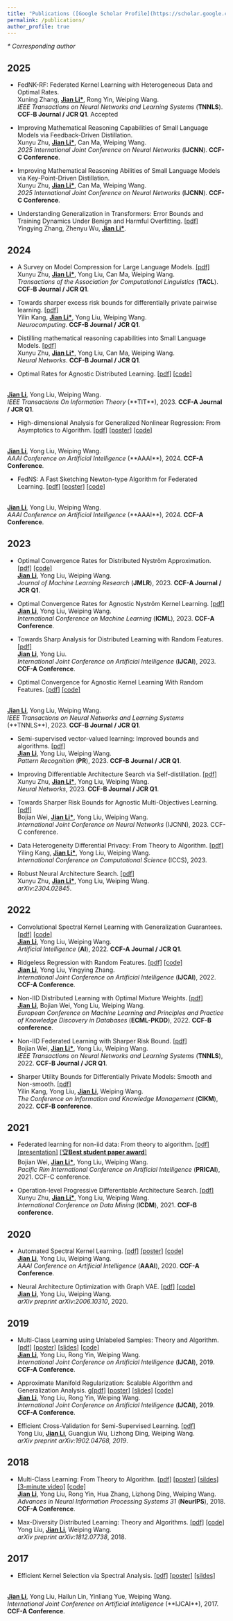 ```yaml
---
title: "Publications ([Google Scholar Profile](https://scholar.google.com/citations?user=IAJpTqYAAAAJ&hl=zh-CN))"
permalink: /publications/
author_profile: true
---
```


<i>* Corresponding author</i>

## 2025

* FedNK-RF: Federated Kernel Learning with Heterogeneous Data and Optimal Rates. <br>
Xuning Zhang, <u><b>Jian Li*</b></u>, Rong Yin, Weiping Wang.  <br>
<i> IEEE Transactions on Neural Networks and Learning Systems</i>  (**TNNLS**). <b>CCF-B Journal / JCR Q1</b>. Accepted

* Improving Mathematical Reasoning Capabilities of Small Language Models via Feedback-Driven Distillation. <br>
Xunyu Zhu, <u><b>Jian Li*</b></u>, Can Ma, Weiping Wang.  <br>
<i> 2025 International Joint Conference on Neural Networks</i>  (**IJCNN**). <b>CCF-C Conference</b>.

* Improving Mathematical Reasoning Abilities of Small Language Models via Key-Point-Driven Distillation. <br>
Xunyu Zhu, <u><b>Jian Li*</b></u>, Can Ma, Weiping Wang.  <br>
<i> 2025 International Joint Conference on Neural Networks</i>  (**IJCNN**). <b>CCF-C Conference</b>.

* Understanding Generalization in Transformers: Error Bounds and Training Dynamics Under Benign and Harmful Overfitting.
[[pdf]](https://arxiv.org/pdf/2502.12508) <br>
Yingying Zhang, Zhenyu Wu, <u><b>Jian Li*</b></u>. <br>


## 2024

* A Survey on Model Compression for Large Language Models.
[[pdf]](https://arxiv.org/abs/2308.07633) <br>
Xunyu Zhu, <u><b>Jian Li*</b></u>, Yong Liu, Can Ma, Weiping Wang.  <br>
<i> Transactions of the Association for Computational Linguistics</i>  (**TACL**). <b>CCF-B Journal / JCR Q1</b>.

* Towards sharper excess risk bounds for differentially private pairwise learning. 
[[pdf]](https://doi.org/10.1016/j.neucom.2024.128610) <br>
Yilin Kang, <u><b>Jian Li*</b></u>, Yong Liu, Weiping Wang.  <br>
<i> Neurocomputing</i>. <b>CCF-B Journal / JCR Q1</b>.

* Distilling mathematical reasoning capabilities into Small Language Models. 
[[pdf]](https://doi.org/10.1016/j.neunet.2024.106594) <br>
Xunyu Zhu, <u><b>Jian Li*</b></u>, Yong Liu, Can Ma, Weiping Wang.  <br>
<i> Neural Networks</i>. <b>CCF-B Journal / JCR Q1</b>.

* Optimal Rates for Agnostic Distributed Learning. 
[[pdf]](https://ieeexplore.ieee.org/document/10365227)
[[code]](https://github.com/superlj666/Agnostic-DKRR)
<br>
<u><b>Jian Li</b></u>, Yong Liu, Weiping Wang. <br>
<i>IEEE Transactions On Information Theory</i> (**TIT**), 2023. <b>CCF-A Journal / JCR Q1</b>. <br>

* High-dimensional Analysis for Generalized Nonlinear Regression: From Asymptotics to Algorithm. 
[[pdf]](https://ojs.aaai.org/index.php/AAAI/article/view/29253)
[[poster]](https://lijian.ac.cn/files/2024/HDA_poster.pdf)
[[code]](https://github.com/superlj666/NonlinearHDA)
<br>
<u><b>Jian Li</b></u>, Yong Liu, Weiping Wang. <br>
<i>AAAI Conference on Artificial Intelligence </i> (**AAAI**), 2024. <b>CCF-A Conference</b>.

* FedNS: A Fast Sketching Newton-type Algorithm for Federated Learning. 
[[pdf]](https://ojs.aaai.org/index.php/AAAI/article/view/29254)
[[poster]](https://lijian.ac.cn/files/2024/FedNS_poster.pdf)
[[code]](https://github.com/superlj666/FedNS)
<br>
<u><b>Jian Li</b></u>, Yong Liu, Weiping Wang. <br>
<i>AAAI Conference on Artificial Intelligence </i> (**AAAI**), 2024. <b>CCF-A Conference</b>.

## 2023

* Optimal Convergence Rates for Distributed Nyström Approximation. 
[[pdf]](https://jmlr.org/papers/volume24/21-1049/21-1049.pdf)
[[code]](https://github.com/superlj666/DNystroem) <br>
<u><b>Jian Li</b></u>, Yong Liu, Weiping Wang. <br>
<i>Journal of Machine Learning Research</i> (**JMLR**), 2023. <b>CCF-A Journal / JCR Q1</b>.

* Optimal Convergence Rates for Agnostic Nyström Kernel Learning.
[[pdf]](https://openreview.net/forum?id=S3d9SwhRKh) <br>
<u><b>Jian Li</b></u>, Yong Liu, Weiping Wang. <br>
<i>International Conference on Machine Learning </i> (**ICML**), 2023. <b>CCF-A Conference</b>.

* Towards Sharp Analysis for Distributed Learning with Random Features. [[pdf]](https://www.ijcai.org/proceedings/2023/0436.pdf) <br>
<u><b>Jian Li</b></u>, Yong Liu. <br>
<i>International Joint Conference on Artificial Intelligence</i> (**IJCAI**), 2023. <b>CCF-A Conference</b>.

* Optimal Convergence for Agnostic Kernel Learning With Random Features.
[[pdf]](https://ieeexplore.ieee.org/abstract/document/10304308)
[[code]](https://github.com/superlj666/Agnostic-RF)
<br>
<u><b>Jian Li</b></u>, Yong Liu, Weiping Wang.  <br>
<i>IEEE Transactions on Neural Networks and Learning Systems</i> (**TNNLS**), 2023. <b>CCF-B Journal / JCR Q1</b>.

* Semi-supervised vector-valued learning: Improved bounds and algorithms. 
[[pdf]](https://www.sciencedirect.com/science/article/pii/S0031320323000572) <br>
<u><b>Jian Li</b></u>, Yong Liu, Weiping Wang.  <br>
<i>Pattern Recognition</i> (**PR**), 2023. <b>CCF-B Journal / JCR Q1</b>.

* Improving Differentiable Architecture Search via Self-distillation.
[[pdf]](https://doi.org/10.1016/j.neunet.2023.08.062) <br>
Xunyu Zhu, <u><b>Jian Li*</b></u>, Yong Liu, Weiping Wang.  <br>
<i>Neural Networks</i>, 2023. <b>CCF-B Journal / JCR Q1</b>.

* Towards Sharper Risk Bounds for Agnostic Multi-Objectives Learning. [[pdf]](https://ieeexplore.ieee.org/document/10191519) <br>
Bojian Wei, <u><b>Jian Li*</b></u>, Yong Liu, Weiping Wang. <br>
<i>International Joint Conference on Neural Networks</i> (IJCNN), 2023. CCF-C conference.

* Data Heterogeneity Differential Privacy: From Theory to Algorithm. [[pdf]](https://doi.org/10.1007/978-3-031-35995-8_9) <br>
Yiling Kang, <u><b>Jian Li*</b></u>, Yong Liu, Weiping Wang. <br>
<i>International Conference on Computational Science</i> (ICCS), 2023.

* Robust Neural Architecture Search.
[[pdf]](https://arxiv.org/abs/2304.02845) <br>
Xunyu Zhu, <u><b>Jian Li*</b></u>, Yong Liu, Weiping Wang.  <br>
<i> arXiv:2304.02845</i>.

## 2022

* Convolutional Spectral Kernel Learning with Generalization Guarantees.
[[pdf]](https://doi.org/10.1016/j.artint.2022.103803)
[[code]](https://github.com/superlj666/CSKN/) <br>
<u><b>Jian Li</b></u>, Yong Liu, Weiping Wang. <br>
<i>Artificial Intelligence</i> (**AI**), 2022. <b>CCF-A Journal / JCR Q1</b>.

* Ridgeless Regression with Random Features.
[[pdf]](https://www.ijcai.org/proceedings/2022/0445.pdf)
[[code]](https://github.com/superlj666/Ridgeless-Regression-with-Random-Features) <br>
<u><b>Jian Li</b></u>, Yong Liu, Yingying Zhang. <br>
<i>International Joint Conference on Artificial Intelligence</i> (**IJCAI**), 2022. <b>CCF-A Conference</b>.

* Non-IID Distributed Learning with Optimal Mixture Weights. 
[[pdf]](https://2022.ecmlpkdd.org/wp-content/uploads/2022/09/sub_1304.pdf) <br>
<u><b>Jian Li</b></u>, Bojian Wei, Yong Liu, Weiping Wang. <br>
<i>European Conference on Machine Learning and Principles and Practice of Knowledge Discovery in Databases</i> (**ECML-PKDD**), 2022. <b>CCF-B conference</b>.

* Non-IID Federated Learning with Sharper Risk Bound.
[[pdf]](https://doi.org/10.1109/TNNLS.2022.3213187) <br>
Bojian Wei, <u><b>Jian Li*</b></u>, Yong Liu, Weiping Wang.  <br>
<i>IEEE Transactions on Neural Networks and Learning Systems</i> (**TNNLS**), 2022. <b>CCF-B Journal / JCR Q1</b>.

* Sharper Utility Bounds for Differentially Private Models: Smooth and Non-smooth.
[[pdf]](https://doi.org/10.1145/3511808.3557451) <br>
Yilin Kang, Yong Liu, <u><b>Jian Li</b></u>, Weiping Wang. <br>
<i>The Conference on Information and Knowledge Management</i> (**CIKM**), 2022. <b>CCF-B conference</b>.


## 2021
* Federated learning for non-iid data: From theory to algorithm. 
[[pdf]](https://link.springer.com/chapter/10.1007/978-3-030-89188-6_3)
[[presentation]](https://lijian.ac.cn/files/2021/FL_for_noniid_data_presentation.pdf)
[[🏆<b>Best student paper award</b>]](https://lijian.ac.cn/files/2021/PRICAI-2021-best-student-paper.png)<br>
Bojian Wei, <u><b>Jian Li*</b></u>, Yong Liu, Weiping Wang. <br>
<i>Pacific Rim International Conference on Artificial Intelligence</i> (**PRICAI**), 2021. CCF-C conference.

* Operation-level Progressive Differentiable Architecture Search.
[[pdf]](https://ieeexplore.ieee.org/document/9679197) <br>
Xunyu Zhu, <u><b>Jian Li*</b></u>, Yong Liu, Weiping Wang. <br> 
<i>International Conference on Data Mining</i> (**ICDM**), 2021. <b>CCF-B conference</b>.

## 2020

* Automated Spectral Kernel Learning. 
[[pdf]](https://ojs.aaai.org/index.php/AAAI/article/view/5892)
[[poster]](https://lijian.ac.cn/files/2020_AAAI_ASKL/2020_AAAI_AKSL_poster.pdf)
[[code]](https://github.com/superlj666/Automated-Spectral-Kernel-Learning) <br>
<u><b>Jian Li</b></u>, Yong Liu, Weiping Wang. <br>
<i>AAAI Conference on Artificial Intelligence</i> (**AAAI**), 2020. <b>CCF-A Conference</b>.

* Neural Architecture Optimization with Graph VAE.
[[pdf]](https://arxiv.org/pdf/2006.10310.pdf)
[[code]](https://github.com/superlj666/NGAE) <br>
<u><b>Jian Li</b></u>, Yong Liu, Weiping Wang. <br>
<i>arXiv preprint arXiv:2006.10310</i>, 2020.


## 2019
* Multi-Class Learning using Unlabeled Samples: Theory and Algorithm. 
[[pdf]](https://www.ijcai.org/proceedings/2019/0399.pdf)
[[poster]](https://lijian.ac.cn/files/2019_IJCAI_MC/2019_MC_LRC_SSL_poster.pdf)
[[slides]](https://lijian.ac.cn/files/2019_IJCAI_MC/2019_MC_LRC_SSL_slides.pdf)
[[code]](https://github.com/superlj666/Multi-Class-Learning-using-Unlabeled-Samples-Theory-and-Algorithm) <br>
<u><b>Jian Li</b></u>, Yong Liu, Rong Yin, Weiping Wang.  <br>
<i>International Joint Conference on Artificial Intelligence</i> (**IJCAI**), 2019. <b>CCF-A Conference</b>.

* Approximate Manifold Regularization: Scalable Algorithm and Generalization Analysis. 
g[[pdf]](https://www.ijcai.org/proceedings/2019/0400.pdf)
[[poster]](https://lijian.ac.cn/files/2019_IJCAI_LapRLS/2019_LapRLS_Nyström_PCG_poster.pdf)
[[slides]](https://lijian.ac.cn/files/2019_IJCAI_LapRLS/2019_LapRLS_Nyström_PCG_slides.pdf)
[[code]](https://github.com/superlj666/Approximate-Manifold-Regularization-Scalable-Algorithm-and-Generalization-Analysis) <br>
<u><b>Jian Li</b></u>, Yong Liu, Rong Yin, Weiping Wang. <br>
<i>International Joint Conference on Artificial Intelligence</i> (**IJCAI**), 2019. <b>CCF-A Conference</b>.

* Efficient Cross-Validation for Semi-Supervised Learning. 
[[pdf]](https://arxiv.org/pdf/1902.04768) <br>
Yong Liu, <u><b>Jian Li</b></u>, Guangjun Wu, Lizhong Ding, Weiping Wang. <br>
<i>arXiv preprint arXiv:1902.04768, 2019</i>.

## 2018
* Multi-Class Learning: From Theory to Algorithm. 
[[pdf]](https://proceedings.neurips.cc/paper/2018/file/1141938ba2c2b13f5505d7c424ebae5f-Paper.pdf)
[[poster]](https://lijian.ac.cn/files/2018_NeurIPS_MC/mc-lrc-nips-poster.pdf)
[[sildes]](https://lijian.ac.cn/files/2018_NeurIPS_MC/mc-lrc-nips-slides.pdf)
[[3-minute video]](https://youtu.be/mE_RpgWuKK8)
[[code]](https://github.com/superlj666/Multi-Class-Learning-From-Theory-to-Algorithm) <br>
<u><b>Jian Li</b></u>, Yong Liu, Rong Yin, Hua Zhang, Lizhong Ding, Weiping Wang. <br>
<i>Advances in Neural Information Processing Systems 31</i> (**NeurIPS**), 2018. <b>CCF-A Conference</b>.

* Max-Diversity Distributed Learning: Theory and Algorithms. 
[[pdf]](https://arxiv.org/pdf/1812.07738.pdf)
[[code]](https://arxiv.org/pdf/1812.07738) <br>
Yong Liu, <u><b>Jian Li</b></u>, Weiping Wang. <br>
<i>arXiv preprint arXiv:1812.07738</i>, 2018.

## 2017
* Efficient Kernel Selection via Spectral Analysis. 
[[pdf]](https://www.ijcai.org/proceedings/2017/0295.pdf)
[[poster]](https://lijian.ac.cn/files/2017_IJCAI_KS/ijicai-poster-0816.pdf)
[[sildes]](https://lijian.ac.cn/files/2017_IJCAI_KS/IJCAI_presentation.pptx)
<br>
<u><b>Jian Li</b></u>, Yong Liu, Hailun Lin, Yinliang Yue, Weiping Wang. <br>
<i>International Joint Conference on Artificial Intelligence</i> (**IJCAI**), 2017. <b>CCF-A Conference</b>.